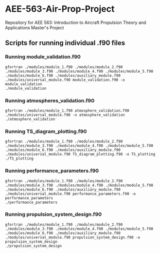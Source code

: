 # AEE-563-Air-Prop-Project
Repository for AEE 563: Introduction to Aircraft Propulsion Theory and Applications Master's Project

## Scripts for running individual .f90 files

### Running module_validation.f90
```
gfortran ./modules/module_1.f90 ./modules/module_2.f90 ./modules/module_3.f90 ./modules/module_4.f90 ./modules/module_5.f90 ./modules/module_6.f90 ./modules/auxiliary_module.f90 ./modules/universal_module.f90 module_validation.f90 -o module_validation
./module_validation
```

### Running atmospheres_validation.f90
```
gfortran ./modules/module_1.f90 atmosphere_validation.f90 ./modules/universal_module.f90 -o atmosphere_validation
./atmosphere_validation
```

### Running TS_diagram_plotting.f90
```
gfortran ./modules/module_1.f90 ./modules/module_2.f90 ./modules/module_3.f90 ./modules/module_4.f90 ./modules/module_5.f90 ./modules/module_6.f90 ./modules/auxiliary_module.f90 ./modules/universal_module.f90 TS_diagram_plotting.f90 -o TS_plotting
./TS_plotting
```

### Running performance_parameters.f90
```
gfortran ./modules/module_1.f90 ./modules/module_2.f90 ./modules/module_3.f90 ./modules/module_4.f90 ./modules/module_5.f90 ./modules/module_6.f90 ./modules/auxiliary_module.f90 ./modules/universal_module.f90 performance_parameters.f90 -o performance_parameters
./performance_parameters
```

### Running propulsion_system_design.f90
```
gfortran ./modules/module_1.f90 ./modules/module_2.f90 ./modules/module_3.f90 ./modules/module_4.f90 ./modules/module_5.f90 ./modules/module_6.f90 ./modules/auxiliary_module.f90 ./modules/universal_module.f90 propulsion_system_design.f90 -o propulsion_system_design
./propulsion_system_design
```
